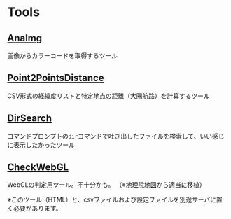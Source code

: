 # Tools

## [AnaImg](https://mghs15.github.io/Tools/AnaImg/)
画像からカラーコードを取得するツール

## [Point2PointsDistance](https://mghs15.github.io/Tools/Point2PointsDistance/)
CSV形式の経緯度リストと特定地点の距離（大圏航路）を計算するツール

## [DirSearch](https://mghs15.github.io/Tools/DirSearch/)
コマンドプロンプトの`dir`コマンドで吐き出したファイルを検索して、いい感じに表示したかったツール

## [CheckWebGL](https://mghs15.github.io/Tools//CheckWebGL)
WebGLの判定用ツール。不十分かも。
（※[地理院地図](https://maps.gsi.go.jp/)から適当に移植）

※このツール（HTML）と、csvファイルおよび設定ファイルを別途サーバに置く必要があります。
